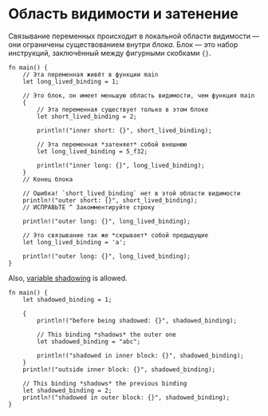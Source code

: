 # Область видимости и затенение

Связывание переменных происходит в локальной области видимости — они ограничены существованием внутри *блока*. Блок — это набор инструкций, заключённый между фигурными скобками `{}`.

```rust,editable,ignore,mdbook-runnable
fn main() {
    // Эта переменная живёт в функции main
    let long_lived_binding = 1;

    // Это блок, он имеет меньшую область видимости, чем функция main
    {
        // Эта переменная существует только в этом блоке
        let short_lived_binding = 2;

        println!("inner short: {}", short_lived_binding);

        // Эта переменная *затеняет* собой внешнюю
        let long_lived_binding = 5_f32;

        println!("inner long: {}", long_lived_binding);
    }
    // Конец блока

    // Ошибка! `short_lived_binding` нет в этой области видимости
    println!("outer short: {}", short_lived_binding);
    // ИСПРАВЬТЕ ^ Закомментируйте строку

    println!("outer long: {}", long_lived_binding);

    // Это связывание так же *скрывает* собой предыдущие
    let long_lived_binding = 'a';

    println!("outer long: {}", long_lived_binding);
}
```

Also, [variable shadowing](https://en.wikipedia.org/wiki/Variable_shadowing) is allowed.

```rust,editable,ignore,mdbook-runnable
fn main() {
    let shadowed_binding = 1;

    {
        println!("before being shadowed: {}", shadowed_binding);

        // This binding *shadows* the outer one
        let shadowed_binding = "abc";

        println!("shadowed in inner block: {}", shadowed_binding);
    }
    println!("outside inner block: {}", shadowed_binding);

    // This binding *shadows* the previous binding
    let shadowed_binding = 2;
    println!("shadowed in outer block: {}", shadowed_binding);
}
```
